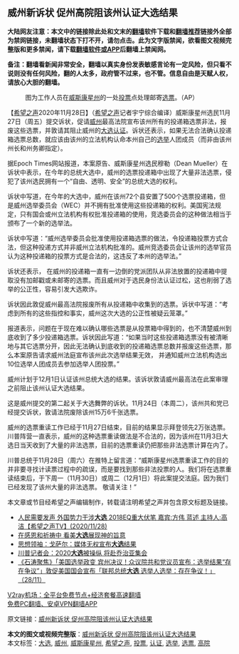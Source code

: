  <h2>威州新诉状 促州高院阻该州认证大选结果</h2> <p class="notice"><b>大陆网友注意：本文中的链接除此处和文末的<a href="https://github.com/bannedbook/fanqiang" >翻墙</a>软件下载和<a href="https://github.com/killgcd/justmysocks/blob/master/README.md">翻墙推荐</a>链接外全部为禁网链接，未翻墙状态下打不开，请勿点击。此为文字版禁闻，欲看图文视频完整版和更多禁闻，请下载<a href="https://github.com/bannedbook/fanqiang">翻墙软件或APP</a>后翻墙上禁闻网。</p><p>备注：翻墙看新闻非常安全，翻墙以真实身份发表敏感言论有一定风险，但只看不说则没有任何风险，翻的人太多，政府管不过来，也不管。信息自由是天赋人权，请放心大胆的翻墙。</b></p>  <div class="entry"> <figure><figcaption>图为工作人员在<a href="https://www.bannedbook.org/bnews/tag/%E5%A8%81%E6%96%AF%E5%BA%B7%E6%98%9F%E5%B7%9E/" class="st_tag internal_tag" rel="tag" title="标签 威斯康星州 下的日志">威斯康星州</a>的一处<a href="https://www.bannedbook.org/bnews/tag/%E6%8A%95%E7%A5%A8/" class="st_tag internal_tag" rel="tag" title="标签 投票 下的日志">投票</a>点处理邮寄<a href="https://www.bannedbook.org/bnews/tag/%E9%80%89%E7%A5%A8/" class="st_tag internal_tag" rel="tag" title="标签 选票 下的日志">选票</a>。（AP）</figcaption></figure> <p>【<span class='wp_keywordlink_affiliate'><a href="https://www.soundofhope.org" title="希望之声" target="_blank">希望之声</a></span>2020年11月28日】（<a href="https://www.bannedbook.org/bnews/tag/%e5%b8%8c%e6%9c%9b%e4%b9%8b%e5%a3%b0/" class="st_tag internal_tag" rel="tag" title="标签 希望之声 下的日志">希望之声</a>记者宇宁综合编译）威斯康星州选民11月27日（周五）提交诉状，促请<a href="https://www.bannedbook.org/bnews/tag/%E5%A8%81%E5%B7%9E/" class="st_tag internal_tag" rel="tag" title="标签 威州 下的日志">威州</a>最高法院宣布该州所有的投递箱选票非法，报废这些选票，并敦请其阻止威州的<a href="https://www.bannedbook.org/bnews/tag/%e5%a4%a7%e9%80%89/" class="st_tag internal_tag" rel="tag" title="标签 大选 下的日志">大选</a><a href="https://www.bannedbook.org/bnews/tag/%E8%AE%A4%E8%AF%81/" class="st_tag internal_tag" rel="tag" title="标签 认证 下的日志">认证</a>。诉状还表示，如果无法合法确认投递箱选票总数，就应该由该州的立法机构认命本州自己的<a href="https://www.bannedbook.org/bnews/tag/%e9%80%89%e4%b8%be/" class="st_tag internal_tag" rel="tag" title="标签 选举 下的日志">选举</a>人团成员（而非由该州州长和州务卿指定）。</p> <p>据Epoch Times网站报道，本案原告、威斯康星州选民穆勒（Dean Mueller）在诉状中表示，在今年的总统大选中，威州的选票投递箱中出现了大量非法选票，侵犯了该州选民拥有一个“自由、透明、安全”的总统大选的权利。</p> <p>诉状中写道，在今年的大选中，威州在该州72个县安置了500个选票投递箱，但是威州选举委员会（WEC）并不拥有批准使用这些投递箱的权利。美国宪法规定，只有国会或州立法机构有权批准投递箱的使用，竞选委员会的这种做法相当于颁布了一个新的选举法。</p>  <p>诉状中写道：“威州选举委员会批准使用投递箱选票的做法，令投递箱投票方式合法，但这种投递方式并非威州立法机构批准的。威州竞选委员会让该州的选举官员认为这种投递箱的投票方式是合法的，这违反了本州的选举法。”</p> <p>诉状还表示， 在威州的投递箱一直有一边倒的党派团队从非法放置的投递箱中提取没有加邮戳或未邮寄的选票。而且威州对于选民身份法认证过松，这也削弱了选举的公正性，容易引发大选欺诈。</p> <p>诉状因此敦促威州最高法院报废所有从投递箱中收集到的选票。诉状中写道：“考虑到所有的这些指控和事实，威州这次大选的公正性被疑云笼罩。”</p>  <p>报道表示，问题在于现在难以确认哪些选票是从投票箱中得到的，也不清楚威州到底收到了多少投递箱选票。诉状因此写道：“如果当时这些投递箱选票没有被清晰地与其它选票分开，因此无法确认到底收到的投递箱选票总数并报废这些选票，那么本案原告请求威州法庭宣布该州此次选举结果无效， 并通知威州立法机构选出10位选举人团成员去参加选举人团投票。”</p> <p>威州计划于12月1日认证该州总统大选的结果。该诉状敦请威州最高法在此案审理之前阻止该州认证大选结果。</p> <p>这是威州提交的第二起关于大选舞弊的诉状。11月24日（本周二），该州共和党已经提交诉状，敦请法院废除该州15万6千张选票。</p>  <p>威州的选票重读工作已经于11月27日结束，目前的结果显示拜登领先2万张选票。川普阵营一直表示，威州的这种选票重读做法是不合法的，因为该州在11月3日大选日当天收到了大量的非法选票，目前的选票重读仍把那些非法选票计算在内了。</p> <p>川普总统于11月28日（周六）在推特上留言道：“威斯康星州选票重读工作的目的并非要寻找计读票过程中的疏误，而是要找到那些非法投票的人。我们将在选票重读结束后，于下周一（11月30日）或周二（12月1日）将此案提交法庭。因为我们已经发现了该州大量的非法选票。 敬请关注！”</p> <p></p>  <p>本文章或节目经希望之声编辑制作，转载请注明希望之声并包含原文标题及链接。</p> <ul class='op-related-articles' title='相关阅读'> <li><a href='https://www.bannedbook.org/bnews/cbnews/20201129/1438990.html' target='_blank'>人民需要发声  外国势力干涉<b>大选</b>  2018EQ重大伏笔  嘉宾:方伟 蓝述 主持人:高洁【希望之声TV】(2020/11/28)</a></li> <li><a href='https://www.bannedbook.org/bnews/comments/20201129/1438975.html' target='_blank'>在感恩和祈祷中 看美<b>大选</b>展现神的旨意</a></li> <li><a href='https://www.bannedbook.org/bnews/comments/20201129/1438961.html' target='_blank'>思想领袖：戈萨尔：媒体无权宣布<b>大选</b>结果</a></li> <li><a href='https://www.bannedbook.org/bnews/taiwannews/20201129/1438951.html' target='_blank'>川普记者会：2020<b>大选</b>被操纵 将赴乔治亚集会</a></li> <li><a href='https://www.bannedbook.org/bnews/bannedvideo/20201129/1438938.html' target='_blank'>《石涛聚焦》「美国选举政变 宾州决议！众议院共和党议员宣布：选举结果“存在争议”」敦促美国国会宣布「联邦总统<b>大选</b> 选举人选举：存在争议！」（28/11）</a></li> </ul> <p class="texttj"> <a href="https://www.bannedbook.org/forum23/topic22702.html" target="_blank">V2ray机场：全平台免费节点+经济套餐高速翻墙</a><br/> <a href="https://github.com/bannedbook/fanqiang/wiki/%E7%A6%81%E9%97%BB%E7%BD%91%E5%AE%89%E5%8D%93%E7%BF%BB%E5%A2%99%E6%96%B0%E9%97%BBAPP" target="_blank">免费PC翻墙、安卓VPN翻墙APP</a></p><p>原文链接：<a class="src_link"  href="https://www.soundofhope.org/post/447955" target="_blank">威州新诉状 促州高院阻该州认证大选结果</a></p><a name='sharetosocial'></a>       <div><b>本文的图文或视频完整版</b>：<a href='https://www.bannedbook.org/bnews/comments/20201129/1438994.html'>威州新诉状 促州高院阻该州认证大选结果</a></div>  </div><!--END ENTRY--> <div class="postfooter"> <div>本文标签：<a href="https://www.bannedbook.org/bnews/tag/%e5%a4%a7%e9%80%89/" rel="tag">大选</a>, <a href="https://www.bannedbook.org/bnews/tag/%E5%A8%81%E5%B7%9E/" rel="tag">威州</a>, <a href="https://www.bannedbook.org/bnews/tag/%E5%A8%81%E6%96%AF%E5%BA%B7%E6%98%9F%E5%B7%9E/" rel="tag">威斯康星州</a>, <a href="https://www.bannedbook.org/bnews/tag/%e5%b8%8c%e6%9c%9b%e4%b9%8b%e5%a3%b0/" rel="tag">希望之声</a>, <a href="https://www.bannedbook.org/bnews/tag/%E6%8A%95%E7%A5%A8/" rel="tag">投票</a>, <a href="https://www.bannedbook.org/bnews/tag/%E8%AE%A4%E8%AF%81/" rel="tag">认证</a>, <a href="https://www.bannedbook.org/bnews/tag/%e9%80%89%e4%b8%be/" rel="tag">选举</a>, <a href="https://www.bannedbook.org/bnews/tag/%E9%80%89%E7%A5%A8/" rel="tag">选票</a>, <a href="https://www.bannedbook.org/bnews/tag/%e9%ab%98%e9%99%a2/" rel="tag">高院</a></div>  </div><!--END POSTFOOTER--> 